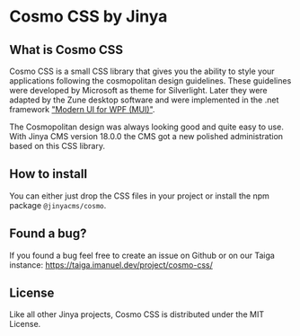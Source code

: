 # Cosmo CSS by Jinya

## What is Cosmo CSS

Cosmo CSS is a small CSS library that gives you the ability to style your applications following the cosmopolitan design
guidelines.
These guidelines were developed by Microsoft as theme for Silverlight. Later they were adapted by the Zune desktop
software and were implemented in the .net
framework ["Modern UI for WPF (MUI)"](https://github.com/firstfloorsoftware/mui).

The Cosmopolitan design was always looking good and quite easy to use. With Jinya CMS version 18.0.0 the CMS got a new
polished administration based on this CSS library.

## How to install

You can either just drop the CSS files in your project or install the npm package `@jinyacms/cosmo`.

## Found a bug?

If you found a bug feel free to create an issue on Github or on our Taiga
instance: https://taiga.imanuel.dev/project/cosmo-css/

## License

Like all other Jinya projects, Cosmo CSS is distributed under the MIT License.